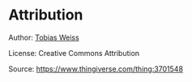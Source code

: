 # Attribution

Author: [Tobias Weiss](https://www.thingiverse.com/towe/about)

License: Creative Commons Attribution

Source: https://www.thingiverse.com/thing:3701548